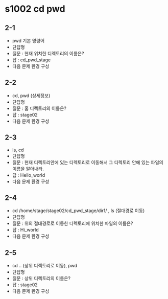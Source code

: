 # s1002 cd pwd
## 2-1
- pwd 기본 명령어
- 단답형
- 질문 : 현재 위치한 디렉토리의 이름은?
- 답 : cd_pwd_stage
- 다음 문제 환경 구성
## 2-2
- cd, pwd (상세정보)
- 단답형
- 질문 : 홈 디렉토리의 이름은?
- 답 : stage02
- 다음 문제 환경 구성
## 2-3
- ls, cd 
- 단답형
- 질문 : 현재 디렉토리안에 있는 디렉토리로 이동해서 그 디렉토리 안에 있는 파일의 이름을 알아내라.
- 답 : Hello_world
- 다음 문제 환경 구성
## 2-4
- cd /home/stage/stage02/cd_pwd_stage/dir1/ , ls (절대경로 이동)
- 단답형
- 질문 : 위의 절대경로로 이동한 디렉토리에 위치한 파일의 이름은?
- 답 : Hi_world 
- 다음 문제 환경 구성
## 2-5
- cd ..  (상위 디렉토리로 이동), pwd
- 단답형
- 질문 : 상위 디렉토리의 이름은?
- 답 : stage02
- 다음 문제 환경 구성

